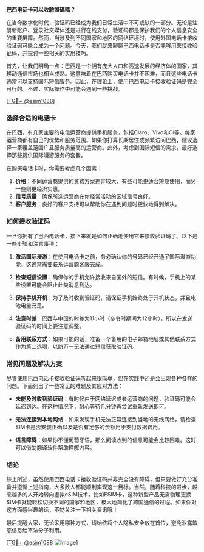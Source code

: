 **巴西电话卡可以收驗證碼嗎？**

在当今数字化时代，验证码已经成为我们日常生活中不可或缺的一部分。无论是注册新账户、登录社交媒体还是进行在线支付，验证码都是保护我们的个人信息安全的重要屏障。然而，当涉及到不同国家和地区的网络环境时，使用外国电话卡接收验证码可能会成为一个问题。今天，我们就来聊聊巴西电话卡是否能够用来接收验证码，并探讨一些相关的实用技巧。

首先，让我们明确一点：巴西是一个拥有庞大人口和高速发展的经济体的国家，其移动通信市场也相当成熟。这意味着在巴西购买电话卡并不困难，而且这些电话卡通常可以支持国际短信服务。因此，在理论上，使用巴西电话卡接收验证码是完全可行的。不过，实际操作中可能会遇到一些挑战。

[[TG💪+ @esim1088](https://t.me/s/esim1088)]

### 选择合适的电话卡

在巴西，有几家主要的电信运营商提供手机服务，包括Claro、Vivo和Oi等。每家运营商都有自己的优势和服务范围。如果你打算长期居住或频繁访问巴西，建议选择一家覆盖范围广且服务质量高的运营商。此外，考虑到国际短信的需求，最好选择那些提供国际漫游服务的套餐。

在购买电话卡时，你需要考虑几个因素：

1. **价格**：不同运营商提供的资费方案差异较大，有些可能更适合短期使用，而另一些则更经济实惠。
2. **信号质量**：确保所选运营商在你经常活动的区域信号良好。
3. **客户服务**：良好的客户支持可以帮助你在遇到问题时更快地得到解决。

### 如何接收验证码

一旦你拥有了巴西电话卡，接下来就是如何正确地使用它来接收验证码了。以下是一些步骤和注意事项：

1. **激活国际漫游**：在使用电话卡之前，务必确认你的号码已经开通了国际漫游功能。这通常需要联系运营商客服完成。
   
2. **检查短信设置**：确保你的手机允许接收来自国外的短信。有时候，手机上的某些设置可能会阻止此类消息到达。

3. **保持手机开机**：为了及时收到验证码，请保证手机始终处于开机状态，并且电池电量充足。

4. **注意时差**：巴西与中国的时差为11小时（冬令时期间为12小时），所以在发送验证码的时间上要注意调整。

5. **备用联系方式**：如果可能的话，准备一个备用的电子邮箱地址或其他联系方式作为第二选项，以防万一无法通过短信获取验证码。

### 常见问题及解决方案

尽管使用巴西电话卡接收验证码听起来很简单，但在实践中还是会出现各种各样的问题。下面列出了一些常见的难题及其应对方法：

- **未能及时收到验证码**：有时候由于网络延迟或者运营商的问题，验证码可能会延迟到达。在这种情况下，耐心等待几分钟再尝试重新发送即可。
  
- **无法连接到本地网络**：如果发现手机无法正常连接到当地的无线网络，请检查SIM卡是否安装正确以及是否有足够的余额用于支付数据费用。

- **语言障碍**：如果你不懂葡萄牙语，那么阅读收到的信息可能会比较困难。这时可以借助翻译软件帮助理解内容。

### 结论

综上所述，虽然使用巴西电话卡接收验证码并非完全没有障碍，但只要做好充分准备并遵循上述指南，大多数人都能顺利实现这一目标。当然，随着科技的进步，越来越多的人开始转向虚拟eSIM技术，比如ESIM卡，这种新型产品无需物理更换SIM卡就能轻松切换不同的国家和地区，极大地简化了跨国通信的过程。如果你对这方面感兴趣的话，不妨关注一下相关资讯哦！

最后提醒大家，无论采用哪种方式，请始终将个人隐私安全放在首位，避免泄露敏感信息给不法分子利用。

[[TG💪+ @esim1088](https://t.me/s/esim1088) ![Image](https://i.postimg.cc/4NQfJmqS/Snipaste-2025-05-13-00-14-12.png)]